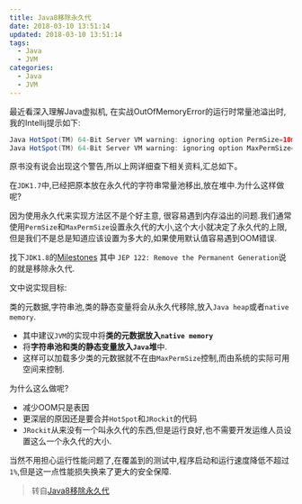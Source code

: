 ```yaml
---
title: Java8移除永久代
date: 2018-03-10 13:51:14
updated: 2018-03-10 13:51:14
tags:
  - Java
  - JVM
categories: 
  - Java
  - JVM
---
```


最近看深入理解Java虚拟机, 在实战OutOfMemoryError的运行时常量池溢出时, 我的Intellij提示如下:
```Java
Java HotSpot(TM) 64-Bit Server VM warning: ignoring option PermSize=10m; support was removed in 8.0
Java HotSpot(TM) 64-Bit Server VM warning: ignoring option MaxPermSize=10m; support was removed in 8.0
```
原书没有说会出现这个警告,所以上网详细查下相关资料,汇总如下。

<!-- more -->
在`JDK1.7`中,已经把原本放在永久代的字符串常量池移出,放在堆中.为什么这样做呢? 

因为使用永久代来实现方法区不是个好主意, 很容易遇到内存溢出的问题.我们通常使用`PermSize`和`MaxPermSize`设置永久代的大小,这个大小就决定了永久代的上限,但是我们不是总是知道应该设置为多大的,如果使用默认值容易遇到OOM错误.

找下`JDK1.8`的[Milestones](http://openjdk.java.net/projects/jdk8/milestones) 其中 `JEP 122: Remove the Permanent Generation`说的就是移除永久代.

文中说实现目标: 

类的元数据,字符串池,类的静态变量将会从永久代移除,放入`Java heap`或者`native memory`.
- 其中建议`JVM`的实现中将**类的元数据放入`native memory`**
- 将**字符串池和类的静态变量放入`Java`堆**中.
- 这样可以加载多少类的元数据就不在由`MaxPermSize`控制,而由系统的实际可用空间来控制.

为什么这么做呢? 
- 减少OOM只是表因
- 更深层的原因还是要合并`HotSpot`和`JRockit`的代码
- `JRockit`从来没有一个叫永久代的东西,但是运行良好,也不需要开发运维人员设置这么一个永久代的大小.

当然不用担心运行性能问题了,在覆盖到的测试中,程序启动和运行速度降低不超过`1%`,但是这一点性能损失换来了更大的安全保障.


> 转自[Java8移除永久代](http://www.voidcn.com/article/p-evhbuujr-nq.html)